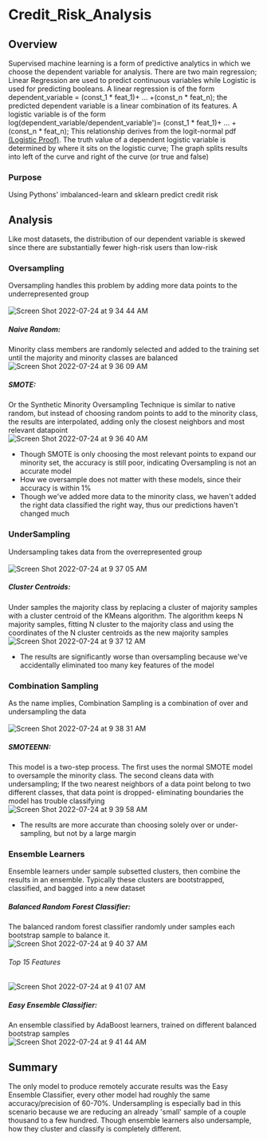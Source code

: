 # Credit_Risk_Analysis
## Overview
Supervised machine learning is a form of predictive analytics in which we choose the dependent variable for analysis. There are two main regression; Linear Regression are used to predict continuous variables while Logistic is used for predicting booleans. A linear regression is of the form dependent_variable = (const_1 * feat_1)+ ... +(const_n * feat_n); the predicted dependent variable is a linear combination of its features. A logistic variable is of the form log(dependent_variable/dependent_variable')= (const_1 * feat_1)+ ... +(const_n * feat_n); This relationship derives from the logit-normal pdf [(Logistic Proof)](https://www.countbayesie.com/blog/2021/9/30/the-logit-normal-a-ubitiqutious-but-strange-distribution). The truth value of a dependent logistic variable is determined by where it sits on the logistic curve; The graph splits results into left of the curve and right of the curve (or true and false)

### Purpose
Using Pythons' imbalanced-learn and sklearn predict credit risk 

## Analysis
Like most datasets, the distribution of our dependent variable is skewed since there are substantially fewer high-risk users than low-risk

### Oversampling
Oversampling handles this problem by adding more data points to the underrepresented group <br /><br />
![Screen Shot 2022-07-24 at 9 34 44 AM](https://user-images.githubusercontent.com/79609464/180654669-a49ef372-ecc3-4120-ac69-cefd4aff205e.png)

##### Naive Random:
Minority class members are randomly selected and added to the training set until the majority and minority classes are balanced<br/>
![Screen Shot 2022-07-24 at 9 36 09 AM](https://user-images.githubusercontent.com/79609464/180654755-a81550b8-9f91-4a6e-9370-d9bebf66aec8.png)

##### SMOTE:
Or the Synthetic Minority Oversampling Technique is similar to native random, but instead of choosing random points to add to the minority class, the results are interpolated, adding only the closest neighbors and most relevant datapoint <br/>
![Screen Shot 2022-07-24 at 9 36 40 AM](https://user-images.githubusercontent.com/79609464/180654773-2270f479-61f2-4327-b297-8c7ea3b1b384.png)

- Though SMOTE is only choosing the most relevant points to expand our minority set, the accuracy is still poor, indicating Oversampling is not an accurate model
- How we oversample does not matter with these models, since their accuracy is within 1%
- Though we've added more data to the minority class, we haven't added the right data classified the right way, thus our predictions haven't changed much

### UnderSampling
Undersampling takes data from the overrepresented group <br /><br />
![Screen Shot 2022-07-24 at 9 37 05 AM](https://user-images.githubusercontent.com/79609464/180654804-dd9b3e16-6123-4218-b20a-39b37399f3e0.png)

##### Cluster Centroids:
Under samples the majority class by replacing a cluster of majority samples with a cluster centroid of the KMeans algorithm. The algorithm keeps N majority samples, fitting N cluster to the majority class and using the coordinates of the N cluster centroids as the new majority samples <br/>
![Screen Shot 2022-07-24 at 9 37 12 AM](https://user-images.githubusercontent.com/79609464/180654815-11e9d280-c2d9-4624-8b02-64ee17f3e4b5.png)

- The results are significantly worse than oversampling because we've accidentally eliminated too many key features of the model

### Combination Sampling
As the name implies, Combination Sampling is a combination of over and undersampling the data<br/><br/>
![Screen Shot 2022-07-24 at 9 38 31 AM](https://user-images.githubusercontent.com/79609464/180654870-3459ab5b-2a9d-4234-a379-f9d99453d2a2.png)

##### SMOTEENN:
This model is a two-step process. The first uses the normal SMOTE model to oversample the minority class. The second cleans data with undersampling; If the two nearest neighbors of a data point belong to two different classes, that data point is dropped- eliminating boundaries the model has trouble classifying <br/>
![Screen Shot 2022-07-24 at 9 39 58 AM](https://user-images.githubusercontent.com/79609464/180654940-3eb8897c-0ddc-47db-a952-ea80bb8dcc3c.png)

 - The results are more accurate than choosing solely over or under-sampling, but not by a large margin
 
### Ensemble Learners
Ensemble learners under sample subsetted clusters, then combine the results in an ensemble. Typically these clusters are bootstrapped, classified, and bagged into a new dataset

##### Balanced Random Forest Classifier:
The balanced random forest classifier randomly under samples each bootstrap sample to balance it.<br/>
![Screen Shot 2022-07-24 at 9 40 37 AM](https://user-images.githubusercontent.com/79609464/180654970-4129ebbe-dc5e-4c84-b125-a00655df01bf.png)
###### Top 15 Features
![Screen Shot 2022-07-24 at 9 41 07 AM](https://user-images.githubusercontent.com/79609464/180655004-0673771a-060a-4e6c-b2bd-631c5331b0f1.png)

##### Easy Ensemble Classifier:
An ensemble classified by AdaBoost learners, trained on different balanced bootstrap samples<br/>
![Screen Shot 2022-07-24 at 9 41 44 AM](https://user-images.githubusercontent.com/79609464/180655027-a97193a2-de01-4af5-a3cb-c825e333a5f9.png)
 
## Summary
The only model to produce remotely accurate results was the Easy Ensemble Classifier, every other model had roughly the same accuracy/precision of 60-70%. Undersampling is especially bad in this scenario because we are reducing an already 'small' sample of a couple thousand to a few hundred. Though ensemble learners also undersample, how they cluster and classify is completely different.

